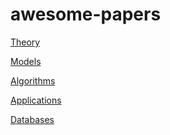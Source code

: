# awesome-papers

[Theory](https://github.com/YannisPantazis/awesome-papers/tree/main/theory) <br>

[Models](https://github.com/YannisPantazis/awesome-papers/tree/main/models) <br>

[Algorithms](https://github.com/YannisPantazis/awesome-papers/tree/main/algorithms) <br>

[Applications](https://github.com/YannisPantazis/awesome-papers/tree/main/applications) <br>

[Databases](https://github.com/YannisPantazis/awesome-papers/tree/main/databases) <br>

